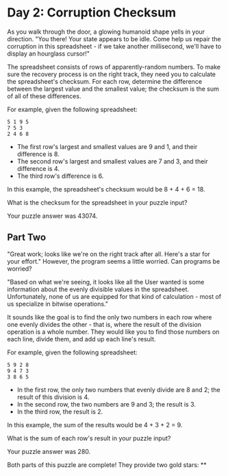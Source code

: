 # Day 2: Corruption Checksum #

As you walk through the door, a glowing humanoid shape yells in your direction. "You there! Your state appears to be idle. Come help us repair the corruption in this spreadsheet \- if we take another millisecond, we'll have to display an hourglass cursor!"

The spreadsheet consists of rows of apparently-random numbers. To make sure the recovery process is on the right track, they need you to calculate the spreadsheet's checksum. For each row, determine the difference between the largest value and the smallest value; the checksum is the sum of all of these differences.

For example, given the following spreadsheet:
```
5 1 9 5
7 5 3
2 4 6 8
```
   - The first row's largest and smallest values are 9 and 1, and their difference is 8.
   - The second row's largest and smallest values are 7 and 3, and their difference is 4.
   - The third row's difference is 6.

In this example, the spreadsheet's checksum would be 8 + 4 + 6 = 18.

What is the checksum for the spreadsheet in your puzzle input?

Your puzzle answer was 43074.

## Part Two ##

"Great work; looks like we're on the right track after all. Here's a star for your effort." However, the program seems a little worried. Can programs be worried?

"Based on what we're seeing, it looks like all the User wanted is some information about the evenly divisible values in the spreadsheet. Unfortunately, none of us are equipped for that kind of calculation \- most of us specialize in bitwise operations."

It sounds like the goal is to find the only two numbers in each row where one evenly divides the other - that is, where the result of the division operation is a whole number. They would like you to find those numbers on each line, divide them, and add up each line's result.

For example, given the following spreadsheet:
```
5 9 2 8
9 4 7 3
3 8 6 5
```
   - In the first row, the only two numbers that evenly divide are 8 and 2; the result of this division is 4.
   - In the second row, the two numbers are 9 and 3; the result is 3.
   - In the third row, the result is 2.

In this example, the sum of the results would be 4 + 3 + 2 = 9.

What is the sum of each row's result in your puzzle input?

Your puzzle answer was 280.

Both parts of this puzzle are complete! They provide two gold stars: \*\*
